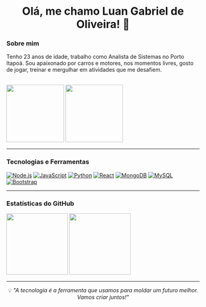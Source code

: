 <h1 align="center">Olá, me chamo Luan Gabriel de Oliveira! 👋</h1>

### Sobre mim


Tenho 23 anos de idade, trabalho como Analista de Sistemas no Porto Itapoá.
Sou apaixonado por carros e motores, nos momentos livres, gosto de jogar, treinar e mergulhar em atividades que me desafiem.

<br>
<div>
  <img src="https://github.com/user-attachments/assets/ac0b3d65-6d64-4dce-b74d-ad7f1ad68342" style="height: 150px;"/>
  <img src="https://github.com/user-attachments/assets/7e133b52-a9b7-484e-a9bd-b18b96051163" style="height: 150px;"/>
</div>

---

### Tecnologias e Ferramentas
<a href="https://github.com/Luan-gab-oliveira">![Node.js](https://img.shields.io/badge/Node.js-339933?style=for-the-badge&logo=nodedotjs&logoColor=white)</a>
<a href="https://github.com/Luan-gab-oliveira">![JavaScript](https://img.shields.io/badge/JavaScript-F7DF1E?style=for-the-badge&logo=javascript&logoColor=black)</a>
<a href="https://github.com/Luan-gab-oliveira">![Python](https://img.shields.io/badge/Python-3776AB?style=for-the-badge&logo=python&logoColor=white)</a>
<a href="https://github.com/Luan-gab-oliveira">![React](https://img.shields.io/badge/React-61DAFB?style=for-the-badge&logo=react&logoColor=black)</a>
<a href="https://github.com/Luan-gab-oliveira">![MongoDB](https://img.shields.io/badge/MongoDB-47A248?style=for-the-badge&logo=mongodb&logoColor=white)</a>
<a href="https://github.com/Luan-gab-oliveira">![MySQL](https://img.shields.io/badge/MySQL-4479A1?style=for-the-badge&logo=mysql&logoColor=white)</a>
<a href="https://github.com/Luan-gab-oliveira">![Bootstrap](https://img.shields.io/badge/Bootstrap-7952B3?style=for-the-badge&logo=bootstrap&logoColor=white)</a>

---

### Estatísticas do GitHub

<div>
 <a href="https://github.com/Luan-gab-oliveira"><img height="160em" src="https://github-readme-stats.vercel.app/api?username=Luan-gab-oliveira&show_icons=true&theme=react&include_all_commits=true&count_private=true"/></a>
 <img height="160em" src="https://github-readme-stats.vercel.app/api/top-langs/?username=Luan-gab-oliveira&layout=compact&langs_count=7&theme=react"/>
</div>

---
<div align="center">
  💡 <em>"A tecnologia é a ferramenta que usamos para moldar um futuro melhor. Vamos criar juntos!"</em>
</div>
